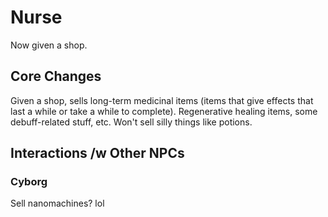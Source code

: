 # Nurse

Now given a shop.

## Core Changes

Given a shop, sells long-term medicinal items (items that give effects that last a while or take a while to complete). Regenerative healing items, some debuff-related stuff, etc. Won't sell silly things like potions.

## Interactions /w Other NPCs

### Cyborg

Sell nanomachines? lol
